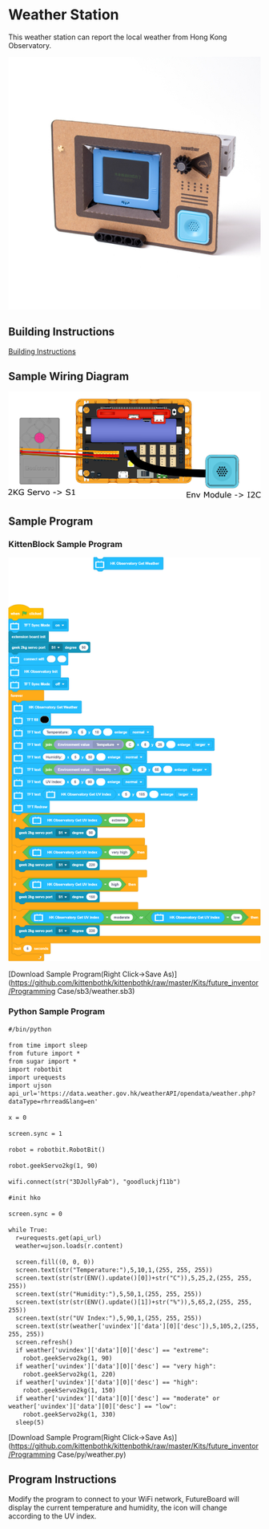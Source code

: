 # Weather Station

This weather station can report the local weather from Hong Kong Observatory.

![](../images/weatherstation.jpg)

## Building Instructions

[Building Instructions](./pdf/weatherstation.pdf)

## Sample Wiring Diagram

![](../images/weatherstation_wire.png)

## Sample Program

### KittenBlock Sample Program

![](../images/weatherstation_code.png)

[Download Sample Program(Right Click->Save As)](https://github.com/kittenbothk/kittenbothk/raw/master/Kits/future_inventor/Programming Case/sb3/weather.sb3)

### Python Sample Program

    #/bin/python
    
    from time import sleep
    from future import *
    from sugar import *
    import robotbit
    import urequests
    import ujson
    api_url='https://data.weather.gov.hk/weatherAPI/opendata/weather.php?dataType=rhrread&lang=en'
    
    x = 0
    
    screen.sync = 1
    
    robot = robotbit.RobotBit()
    
    robot.geekServo2kg(1, 90)
    
    wifi.connect(str("3DJollyFab"), "goodluckjf11b")
    
    #init hko
    
    screen.sync = 0
    
    while True:
      r=urequests.get(api_url)
      weather=ujson.loads(r.content)
      
      screen.fill((0, 0, 0))
      screen.text(str("Temperature:"),5,10,1,(255, 255, 255))
      screen.text(str(str(ENV().update()[0])+str("C")),5,25,2,(255, 255, 255))
      screen.text(str("Humidity:"),5,50,1,(255, 255, 255))
      screen.text(str(str(ENV().update()[1])+str("%")),5,65,2,(255, 255, 255))
      screen.text(str("UV Index:"),5,90,1,(255, 255, 255))
      screen.text(str(weather['uvindex']['data'][0]['desc']),5,105,2,(255, 255, 255))
      screen.refresh()
      if weather['uvindex']['data'][0]['desc'] == "extreme":
        robot.geekServo2kg(1, 90)
      if weather['uvindex']['data'][0]['desc'] == "very high":
        robot.geekServo2kg(1, 220)
      if weather['uvindex']['data'][0]['desc'] == "high":
        robot.geekServo2kg(1, 150)
      if weather['uvindex']['data'][0]['desc'] == "moderate" or weather['uvindex']['data'][0]['desc'] == "low":
        robot.geekServo2kg(1, 330)
      sleep(5)

[Download Sample Program(Right Click->Save As)](https://github.com/kittenbothk/kittenbothk/raw/master/Kits/future_inventor/Programming Case/py/weather.py)

## Program Instructions

Modify the program to connect to your WiFi network, FutureBoard will display the current temperature and humidity, the icon will change according to the UV index.